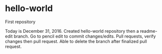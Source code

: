 # hello-world
First repository

Today is December 31, 2016. 
Created hello-world repository then a readme-edit branch.
Go to pencil edit to commit changes/edits.
Pull requests, verify changes then pull request.
Able to delete the branch after finalized pull request.
